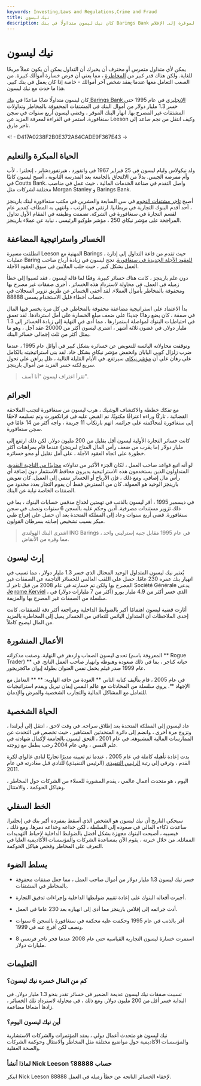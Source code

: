 ```yaml
---
keywords: Investing,Laws and Regulations,Crime and Fraud
title: نيك ليسون
description: كان نيك ليسون متداولًا في بنك Barings Bank عندما تكبد خسائر تجارية بلغت مليار دولار في عام 1992 ، مما دفع المؤسسة الموقرة إلى الإفلاس.
---
```


# نيك ليسون
يمكن لأي متداول متمرس أو محترف أن يخبرك أن التداول يمكن أن يكون عملاً مربحًا للغاية. ولكن هناك قدر كبير من [المخاطرة](/risk) ، مما يعني أن فرص خسارة أموالك كبيرة. من الصعب التعامل معها عندما يفقد شخص آخر أموالك - خاصة إذا كان يعمل في بنك كبير. هذا ما حدث مع نيك ليسون.

كان ليسون متداولًا شابًا صاعدًا في [بنك Barings Bank الإنجليزي](/baringsbank) في عام 1995 حتى خسر 1.3 مليار دولار من أموال البنك في المشتقات المحفوفة بالمخاطر وتداولات المشتقات غير المصرح بها. انهار البنك الموقر ، وقضى ليسون أربع سنوات في سجن سنغافورة. استمر في القراءة لمعرفة المزيد عن Leeson وكيف انتقل من نجم صاعد إلى تاجر مارق.

<! - D417A0238F2B0E372A64CADE9F367E43 ->

## الحياة المبكرة والتعليم

ولد نيكولاس وليام ليسون في 25 فبراير 1967 في واتفورد ، هيرتفوردشاير ، إنجلترا ، لأب وأم ممرضة الجبس. بدلاً من الالتحاق بالجامعة بعد المدرسة الثانوية ، أصبح ليسون كاتبًا في Coutts Bank. واصل التقدم في صناعة الخدمات المالية ، حيث عمل في مناصب مختلفة لشركات مثل Morgan Stanley و Barings Bank.

أصبح [تاجر مشتقات النجوم](/derivative) في سن السابعة والعشرين في مكتب سنغافورة لبنك بارينجز ، أحد أقدم البنوك التجارية في بريطانيا. ارتقى في الرتب ، وانتهى به المطاف كمدير عام لقسم التجارة في سنغافورة في الشركة. تضمنت وظيفته في المقام الأول تداول المراجحة على مؤشر نيكاي 250 ، مؤشر طوكيو الرئيسي ، نيابة عن عملاء بارينجز.

## الخسائر واستراتيجية المضاعفة

انطلقت مسيرة Leeson المهنية مع Barings ، حيث تقدم من قاعة التداول إلى إدارة عمليات Baring [للعقود الآجلة الجديدة في سنغافورة](/futures). نجح ليسون في زيادة أرباح صاحب العمل بشكل كبير ، حيث جلب الملايين في سوق العقود الآجلة.

دون علم بارينجز ، كانت هناك خسائر كبيرة. وفقًا لما قاله ليسون ، فقد نُسبوا إلى خطأ زميله في العمل. في محاولة لاسترداد هذه الخسائر ، أجرى صفقات غير مصرح بها ومحفوفة بالمخاطر بأموال العملاء. لقد أخفى الخسائر عن طريق تزوير السجلات في حساب أخطاء قليل الاستخدام يسمى 88888.

بدأ الاعتماد على استراتيجية مضاعفة محفوفة بالمخاطر. في كل مرة يخسر فيها المال في صفقة ، كان يضع رهانًا جديدًا على ضعف مبلغ الخسارة على أمل استردادها. لقد تعمق في احتياطيات البنوك لمواصلة استمرارها ، مما أدى في النهاية إلى زيادة الخسائر إلى 1.3 مليار دولار. في غضون ثلاثة أشهر ، اشترى ليسون أكثر من 20000 عقد آجل ، وهو ما يمثل أكثر من ثلث إجمالي خسائر البنك.

وتوقفت محاولاته اليائسة للتعويض عن خسائره بشكل كبير في أوائل عام 1995 ، عندما ضرب زلزال كوبي اليابان وانخفض مؤشر نيكاي بشكل حاد. لقد بنى استراتيجيته بالكامل على رهان على أن [مؤشر نيكاي](/nikkei) سيرتفع. في الأيام القليلة التالية ، ظل يراهن على تحول سريع لكنه خسر المزيد من أموال بارينجز.

> تقرأ اعتراف ليسون "أنا آسف".

>

## الجرائم

مع تفكك خططه والاكتشاف الوشيك ، هرب ليسون من سنغافورة لتجنب الملاحقة القضائية ، تاركًا وراءه اعترافًا مكتوبًا. تم القبض عليه في فرانكفورت وتم تسليمه لاحقًا إلى سنغافورة لمحاكمته على جرائمه. اتهم بارتكاب 11 جريمة ، واجه أكثر من 14 عامًا في سجن سنغافورة.

كانت خسائر التجارة الأولية ليسون أقل بقليل من 200 مليون دولار. لكن ذلك ارتفع إلى مليار دولار (ما يقرب من ضعف رأس المال المتاح لبرينجز) عندما قام بمراهنات أكثر خطورة على اتجاه العقود الآجلة ، على أمل تقليل أو محو خسائره.

لو أنه اتبع قواعد صاحب العمل ، لكان الجزء الأكبر من تداولاته [محايدًا من الناحية النقدية](/cash-neutral). المتداولون الذين يستخدمون هذه الاستراتيجية يديرون محافظ الاستثمار دون إضافة أي رأس مال إضافي. ومع ذلك ، فإن الأرباح أو الخسائر تنتمي إلى العميل. كان تعويض بارينجز الوحيد هو العمولة. كان من المفترض فقط أن يقوم التجار بعدد محدود من الصفقات الخاصة نيابة عن البنك.

في ديسمبر 1995 ، أقر ليسون بالذنب في تهمتين لخداع مدققي حسابات البنوك ، بما في ذلك تزوير مستندات مصرفية. أدين وحكم عليه بالسجن 6 سنوات ونصف في سجن سنغافورة. قضى أربع سنوات وعاد إلى المملكة المتحدة بعد أن حصل على إفراج طبي مبكر بسبب تشخيص إصابته بسرطان القولون.

> اشترى البنك الهولندي ING Barings في عام 1995 مقابل جنيه إسترليني واحد ، مما وفره من الأنقاض.

>

## إرث ليسون

يُعتبر نيك ليسون المتداول الوحيد المحتال الذي خسر 1.3 مليار دولار ، مما تسبب في انهيار بنك عمره 230 عامًا. حصل على اللقب العالمي للخسائر الناجمة عن الصفقات غير المصرح بها ولكن تم خسارته في عام 2008 من قبل تاجر لـ Société Générale يدعى [Je](/jerome-kerveil) [rome Kerviel](/jerome-kerveil) ، الذي خسر أكثر من 4.9 مليار يورو (أكثر من 7 مليارات دولار) في سلسلة من الصفقات غير المصرح بها والمزيفة.

أثارت قضية ليسون اهتمامًا أكبر بالضوابط الداخلية ومراجعة أكثر دقة للصفقات. كانت إحدى الملاحظات أن المتداول اليائس للتعافي من الخسائر يميل إلى المخاطرة بالمزيد من المال ليصبح كاملاً.

## الأعمال المنشورة

تحدى ليسون الصعاب وازدهر في النهاية. وصفت مذكراته (المعروفة باسم ** Rogue Trader) ** حياته كتاجر ، بما في ذلك صعوده وهبوطه وانهيار صاحب العمل الناتج. في عام 1999 صدر فيلم يحمل نفس العنوان بطولة إيوان ماكجريجور.

في عام 2005 ، قام بتأليف كتابه الثاني ** العودة من حافة الهاوية: ** ** التعامل مع الإجهاد **. يروي سلسلة من المحادثات مع عالم النفس إيفان تيريل ويقدم استراتيجيات للتعامل مع المشاكل المالية والتجارب الشخصية والمرض والإدمان.

## الحياة الشخصية

عاد ليسون إلى المملكة المتحدة بعد إطلاق سراحه. في وقت لاحق ، انتقل إلى أيرلندا ، وتزوج مرة أخرى ، وانضم إلى دائرة المتحدثين المشاهير ، حيث تخصص في التحدث عن الممارسات المالية المشبوهة. في عام 2001 ، التحق ليسون بالجامعة لإكمال شهادته في علم النفس ، وفي عام 2004 رحب بطفل مع زوجته.

بدت إعادة تأهيله كاملة في عام 2005 ، عندما تم تعيينه مديرًا تجاريًا لنادي غالواي لكرة القدم ، وترقى إلى رتبة [الرئيس التنفيذي](/ceo) (الرئيس التنفيذي) للنادي قبل مغادرته في عام 2011.

اليوم ، هو متحدث أعمال عالمي ، يقدم المشورة للعملاء من الشركات حول المخاطر ، وهياكل الحوكمة ، والامتثال.

## الخط السفلي

سيحكي التاريخ أن نيك ليسون هو الشخص الذي أسقط بمفرده أكبر بنك في إنجلترا. ساعدت ذكاءه المالي في صعوده إلى السلطة ، لكن خداعه وخداعه دمرها. ومع ذلك ، فبسببه ، أصبحت البنوك مجهزة بشكل أفضل بالضوابط الداخلية لإحباط التهديدات المماثلة. من خلال خبرته ، يقوم الآن بمساعدة الشركات والمؤسسات الأكاديمية العليا في التعرف على المخاطر وفحص هياكل الحوكمة.

## يسلط الضوء

- خسر نيك ليسون 1.3 مليار دولار من أموال صاحب العمل ، مما جعل صفقات محفوفة بالمخاطر في المشتقات.

- أجبرت أفعاله البنوك على إعادة تقييم ضوابطها الداخلية وإجراءات تدقيق التجارة.

- أدت جرائمه إلى إفلاس بارينجز مما أدى إلى انهياره بعد 230 عاما في العمل.

- أقر بالذنب في عام 1995 وحكمت عليه محكمة في سنغافورة بالسجن 6 سنوات ونصف لكن أفرج عنه في 1999.

- استمرت خسارة ليسون التجارية القياسية حتى عام 2008 عندما فجر تاجر فرنسي 8 مليارات دولار.

## التعليمات

### كم من المال خسره نيك ليسون؟

تسببت صفقات نيك ليسون عديمة الضمير في خسائر تقدر بنحو 1.3 مليار دولار. في البداية خسر أقل من 200 مليون دولار. ومع ذلك ، في محاولة لاسترداد تلك الخسائر ، زادها أضعافا مضاعفة.

### أين نيك ليسون اليوم؟

نيك ليسون هو متحدث أعمال دولي ، يعقد المؤتمرات والشركات الاستشارية والمؤسسات الأكاديمية حول مواضيع مختلفة مثل المخاطر والامتثال وحوكمة الشركات والصحة العقلية.

### لماذا أنشأ Nick Leeson حساب 88888؟

ابتكر Nick Leeson 88888 لإخفاء الخسائر الناتجة عن خطأ زميله في العمل.

